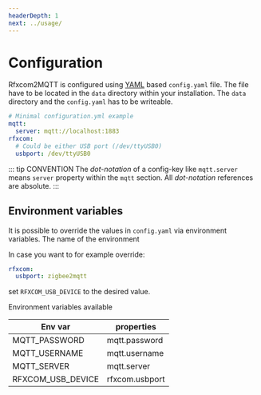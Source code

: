 ```yaml
---
headerDepth: 1
next: ../usage/
---
```


# Configuration

Rfxcom2MQTT is configured using [YAML](https://en.wikipedia.org/wiki/YAML) based `config.yaml` file.
The file have to be located in the `data` directory within your installation. The `data` directory and the `config.yaml` has to be writeable.

```yaml
# Minimal configuration.yml example
mqtt:
  server: mqtt://localhost:1883
rfxcom:
  # Could be either USB port (/dev/ttyUSB0)
  usbport: /dev/ttyUSB0

```

::: tip CONVENTION
The _dot-notation_ of a config-key like `mqtt.server` means `server` property within the `mqtt`
section. All _dot-notation_ references are absolute.
:::

## Environment variables

It is possible to override the values in `config.yaml` via environment variables. The name of the environment

In case you want to for example override:

```yaml
rfxcom:
  usbport: zigbee2mqtt
```

set `RFXCOM_USB_DEVICE` to the desired value.

Environment variables available


| Env var | properties |
|------------|----------------|
| MQTT_PASSWORD | mqtt.password |
| MQTT_USERNAME | mqtt.username |
| MQTT_SERVER | mqtt.server |
| RFXCOM_USB_DEVICE | rfxcom.usbport |
